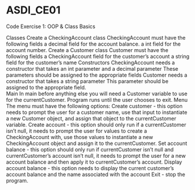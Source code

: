 # ASDI_CE01
 Code Exercise 1: OOP & Class Basics


Classes
Create a CheckingAccount class
CheckingAccount must have the following fields
a decimal field for the account balance.
a int field for the account number.
Create a Customer class
Customer must have the following fields
a CheckingAccount field for the customer’s account
a string field for the customer’s name 
Constructors
CheckingAccount needs a constructor that takes an int parameter and a decimal parameter
These parameters should be assigned to the appropriate fields
Customer needs a constructor that takes a string parameter
This parameter should be assigned to the appropriate field.  
Main
In main before anything else you will need a Customer variable to use for the currentCustomer.
Program runs until the user chooses to exit.
Menu
The menu must have the following options:
Create customer - this option needs to prompt the user for a customer name, use that input to instantiate a new Customer object, and  assign that object to the currentCustomer variable.
Create account - this option should only run if a currentCustomer isn’t null, it needs to prompt the user for values to create a CheckingAccount with, use those values to instantiate a new CheckingAccount object and assign it to the currentCustomer.
Set account balance - this option should only run if currentCustomer isn’t null and currentCustomer’s account isn’t null, it needs to prompt the user for a new account balance and then apply it to currentCustomer’s account.
Display account balance - this option needs to display the current customer’s account balance and the name associated with the account
Exit - stop the program.
